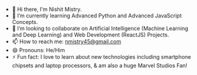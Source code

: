 - 👋 Hi there, I'm Nishit Mistry.
- 🌱 I’m currently learning Advanced Python and Advanced JavaScript Concepts.
- 👯 I’m looking to collaborate on Artificial Intelligence (Machine Learning and Deep Learning) and Web Development (ReactJS) Projects.
- 📫 How to reach me: nmistry45@gmail.com
- 😄 Pronouns: He/Him
- ⚡ Fun fact: I love to learn about new technologies including smartphone chipsets and laptop processors, & am also a huge Marvel Studios Fan!

<!--
**nmistry45/nmistry45** is a ✨ _special_ ✨ repository because its `README.md` (this file) appears on your GitHub profile.

Here are some ideas to get you started:

- 🔭 I’m currently working on ...
- 🤔 I’m looking for help with ...
- 💬 Ask me about ...

-->
